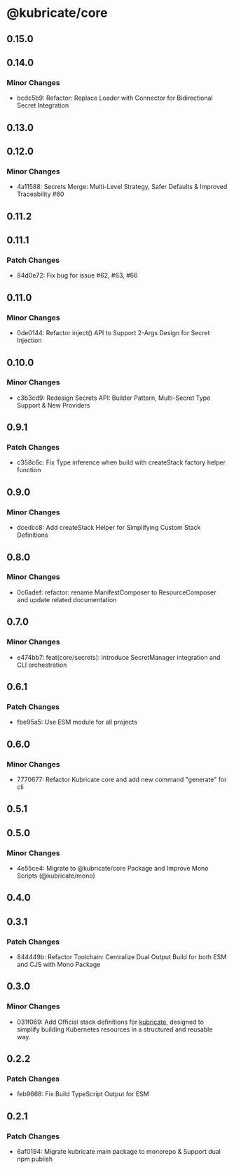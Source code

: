 # @kubricate/core

## 0.15.0

## 0.14.0

### Minor Changes

- bcdc5b9: Refactor: Replace Loader with Connector for Bidirectional Secret Integration

## 0.13.0

## 0.12.0

### Minor Changes

- 4a11588: Secrets Merge: Multi-Level Strategy, Safer Defaults & Improved Traceability #60

## 0.11.2

## 0.11.1

### Patch Changes

- 84d0e72: Fix bug for issue #62, #63, #66

## 0.11.0

### Minor Changes

- 0de0144: Refactor inject() API to Support 2-Args Design for Secret Injection

## 0.10.0

### Minor Changes

- c3b3cd9: Redesign Secrets API: Builder Pattern, Multi-Secret Type Support & New Providers

## 0.9.1

### Patch Changes

- c358c6c: Fix Type inference when build with createStack factory helper function

## 0.9.0

### Minor Changes

- dcedcc8: Add createStack Helper for Simplifying Custom Stack Definitions

## 0.8.0

### Minor Changes

- 0c6adef: refactor: rename ManifestComposer to ResourceComposer and update related documentation

## 0.7.0

### Minor Changes

- e474bb7: feat(core/secrets): introduce SecretManager integration and CLI orchestration

## 0.6.1

### Patch Changes

- fbe95a5: Use ESM module for all projects

## 0.6.0

### Minor Changes

- 7770677: Refactor Kubricate core and add new command "generate" for cli

## 0.5.1

## 0.5.0

### Minor Changes

- 4e55ce4: Migrate to @kubricate/core Package and Improve Mono Scripts (@kubricate/mono)

## 0.4.0

## 0.3.1

### Patch Changes

- 844449b: Refactor Toolchain: Centralize Dual Output Build for both ESM and CJS with Mono Package

## 0.3.0

### Minor Changes

- 031f069: Add Official stack definitions for [kubricate](https://github.com/thaitype/kubricate), designed to simplify building Kubernetes resources in a structured and reusable way.

## 0.2.2

### Patch Changes

- feb9668: Fix Build TypeScript Output for ESM

## 0.2.1

### Patch Changes

- 6af0194: Migrate kubricate main package to monorepo & Support dual npm publish
